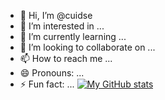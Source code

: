 - 👋 Hi, I’m @cuidse
- 👀 I’m interested in ...
- 🌱 I’m currently learning ...
- 💞️ I’m looking to collaborate on ...
- 📫 How to reach me ...
- 😄 Pronouns: ...
- ⚡ Fun fact: ...
[![My GitHub stats](https://github-readme-stats.vercel.app/api?username=cuidse)](https://github.com/anuraghazra/github-readme-stats)
